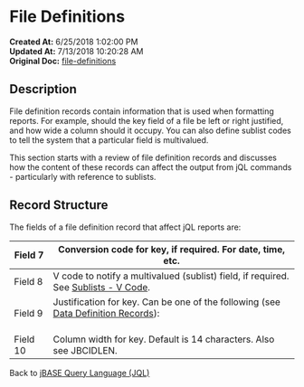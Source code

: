 # File Definitions

**Created At:** 6/25/2018 1:02:00 PM  
**Updated At:** 7/13/2018 10:20:28 AM  
**Original Doc:** [file-definitions](https://docs.jbase.com/46350-jql/file-definitions)  


## Description

File definition records contain information that is used when formatting reports. For example, should the key field of a file be left or right justified, and how wide a column should it occupy. You can also define sublist codes to tell the system that a particular field is multivalued.

This section starts with a review of file definition records and discusses how the content of these records can affect the output from jQL commands - particularly with reference to sublists.



## Record Structure 

The fields of a file definition record that affect jQL reports are:


| Field 7<br> | Conversion code for key, if required. For date, time, etc.<br> |
| --- | --- |
| Field 8<br> | V code to notify a multivalued (sublist) field, if required. See [Sublists - V Code](324522-sublists-v-code).<br> |
| Field 9<br> | Justification for key. Can be one of the following (see [Data Definition Records](324525-data-definition-records)):<br><br>| L | Left justified |<br>| R | Right justified |<br>| T | Text |<br>| U | Unlimited |<br><br> |
| Field 10<br> | Column width for key. Default is 14 characters. Also see JBCIDLEN.<br> |




Back to [jBASE Query Language (JQL)](jbase-query-language-jql-)



### 

